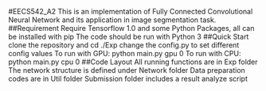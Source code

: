 #EECS542_A2
This is an implementation of Fully Connected Convolutional Neural Network and its application in image segmentation task.
##Requirement
Require Tensorflow 1.0 and some Python Packages, all can be installed with pip
The code should be run with Python 3
##Quick Start
clone the repository and cd ./Exp
change the config.py to set different config values
To run with GPU: python main.py gpu 0
To run with CPU: python main.py cpu 0
##Code Layout
All running functions are in Exp folder
The network structure is defined under Network folder
Data preparation codes are in Util folder
Submission folder includes a result analyze script

